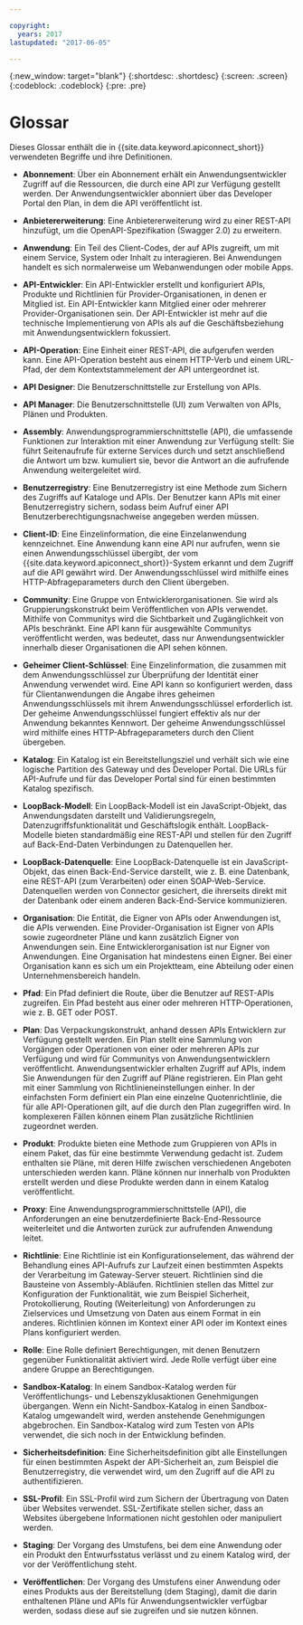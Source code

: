 ```yaml
---

copyright:
  years: 2017
lastupdated: "2017-06-05"

---
```


{:new_window: target="blank"}
{:shortdesc: .shortdesc}
{:screen: .screen}
{:codeblock: .codeblock}
{:pre: .pre}

# Glossar

Dieses Glossar enthält die in {{site.data.keyword.apiconnect_short}} verwendeten Begriffe und ihre Definitionen.

- **Abonnement**: Über ein Abonnement erhält ein Anwendungsentwickler Zugriff auf die Ressourcen, die durch eine API zur Verfügung gestellt werden. Der Anwendungsentwickler abonniert über das Developer Portal den Plan, in dem die API veröffentlicht ist.

- **Anbietererweiterung**: Eine Anbietererweiterung wird zu einer REST-API hinzufügt, um die OpenAPI-Spezifikation (Swagger 2.0) zu erweitern.

- **Anwendung**: Ein Teil des Client-Codes, der auf APIs zugreift, um mit einem Service, System oder Inhalt zu interagieren. Bei Anwendungen handelt es sich normalerweise um Webanwendungen oder mobile Apps.

- **API-Entwickler**: Ein API-Entwickler erstellt und konfiguriert APIs, Produkte und Richtlinien für Provider-Organisationen, in denen er Mitglied ist. Ein API-Entwickler kann Mitglied einer oder mehrerer Provider-Organisationen sein. Der API-Entwickler ist mehr auf die technische Implementierung von APIs als auf die Geschäftsbeziehung mit Anwendungsentwicklern fokussiert.

- **API-Operation**: Eine Einheit einer REST-API, die aufgerufen werden kann. Eine API-Operation  besteht aus einem HTTP-Verb und einem URL-Pfad, der dem Kontextstammelement der API untergeordnet ist. 

- **API Designer**: Die Benutzerschnittstelle zur Erstellung von APIs.

- **API Manager**: Die Benutzerschnittstelle (UI) zum Verwalten von APIs, Plänen und Produkten.

- **Assembly**: Anwendungsprogrammierschnittstelle (API), die umfassende Funktionen zur Interaktion mit einer Anwendung zur Verfügung stellt: Sie führt Seitenaufrufe für externe Services durch und setzt anschließend die Antwort um bzw. kumuliert sie, bevor die Antwort an die aufrufende Anwendung weitergeleitet wird.

- **Benutzerregistry**: Eine Benutzerregistry ist eine Methode zum Sichern des Zugriffs auf Kataloge und APIs. Der Benutzer kann APIs mit einer Benutzerregistry sichern, sodass beim Aufruf einer API Benutzerberechtigungsnachweise angegeben werden müssen.

- **Client-ID**: Eine Einzelinformation, die eine Einzelanwendung kennzeichnet. Eine Anwendung kann eine API nur aufrufen, wenn sie einen Anwendungsschlüssel übergibt, der vom {{site.data.keyword.apiconnect_short}}-System erkannt und dem Zugriff auf die API gewährt wird. Der Anwendungsschlüssel wird mithilfe eines HTTP-Abfrageparameters durch den Client übergeben.

- **Community**: Eine Gruppe von Entwicklerorganisationen. Sie wird als Gruppierungskonstrukt beim Veröffentlichen von APIs verwendet. Mithilfe von Communitys wird die Sichtbarkeit und Zugänglichkeit von APIs beschränkt. Eine API kann für ausgewählte Communitys veröffentlicht werden, was bedeutet, dass nur Anwendungsentwickler innerhalb dieser Organisationen die API sehen können.

- **Geheimer Client-Schlüssel**: Eine Einzelinformation, die zusammen mit dem Anwendungsschlüssel zur Überprüfung der Identität einer Anwendung verwendet wird. Eine API kann so konfiguriert werden, dass für Clientanwendungen die Angabe ihres geheimen Anwendungsschlüssels mit ihrem Anwendungsschlüssel erforderlich ist. Der geheime Anwendungsschlüssel fungiert effektiv als nur der Anwendung bekanntes Kennwort. Der geheime Anwendungsschlüssel wird mithilfe eines HTTP-Abfrageparameters durch den Client übergeben.

- **Katalog**: Ein Katalog ist ein Bereitstellungsziel und verhält sich wie eine logische Partition des Gateway und des Developer Portal. Die URLs für API-Aufrufe und für das Developer Portal sind für einen bestimmten Katalog spezifisch.

- **LoopBack-Modell**: Ein LoopBack-Modell ist ein JavaScript-Objekt, das Anwendungsdaten darstellt und Validierungsregeln, Datenzugriffsfunktionalität und Geschäftslogik enthält. LoopBack-Modelle bieten standardmäßig eine REST-API und stellen für den Zugriff auf Back-End-Daten Verbindungen zu Datenquellen her.

- **LoopBack-Datenquelle**: Eine LoopBack-Datenquelle ist ein JavaScript-Objekt, das einen Back-End-Service darstellt, wie z. B. eine Datenbank, eine REST-API (zum Verarbeiten) oder einen SOAP-Web-Service. Datenquellen werden von Connector gesichert, die ihrerseits direkt mit der Datenbank oder einem anderen Back-End-Service kommunizieren.

- **Organisation**: Die Entität, die Eigner von APIs oder Anwendungen ist, die APIs verwenden. Eine Provider-Organisation ist Eigner von APIs sowie zugeordneter Pläne und kann zusätzlich Eigner von Anwendungen sein. Eine Entwicklerorganisation ist nur Eigner von Anwendungen. Eine Organisation hat mindestens einen Eigner. Bei einer Organisation kann es sich um ein Projektteam, eine Abteilung oder einen Unternehmensbereich handeln.

- **Pfad**: Ein Pfad definiert die Route, über die Benutzer auf REST-APIs zugreifen. Ein Pfad besteht aus einer oder mehreren HTTP-Operationen, wie z. B. GET oder POST. 

- **Plan**: Das Verpackungskonstrukt, anhand dessen APIs Entwicklern zur Verfügung gestellt werden. Ein Plan stellt eine Sammlung von Vorgängen oder Operationen von einer oder mehreren APIs zur Verfügung und wird für Communitys von Anwendungsentwicklern veröffentlicht. Anwendungsentwickler erhalten Zugriff auf APIs, indem Sie Anwendungen für den Zugriff auf Pläne registrieren. Ein Plan geht mit einer Sammlung von Richtlinieneinstellungen einher. In der einfachsten Form definiert ein Plan eine einzelne Quotenrichtlinie, die für alle API-Operationen gilt, auf die durch den Plan zugegriffen wird. In komplexeren Fällen können einem Plan zusätzliche Richtlinien zugeordnet werden.

- **Produkt**: Produkte bieten eine Methode zum Gruppieren von APIs in einem Paket, das für eine bestimmte Verwendung gedacht ist. Zudem enthalten sie Pläne, mit deren Hilfe zwischen verschiedenen Angeboten unterschieden werden kann. Pläne können nur innerhalb von Produkten erstellt werden und diese Produkte werden dann in einem Katalog veröffentlicht.

- **Proxy**: Eine Anwendungsprogrammierschnittstelle (API), die Anforderungen an eine benutzerdefinierte Back-End-Ressource weiterleitet und die Antworten zurück zur aufrufenden Anwendung leitet.

- **Richtlinie**: Eine Richtlinie ist ein Konfigurationselement, das während der Behandlung eines API-Aufrufs zur Laufzeit einen bestimmten Aspekts der Verarbeitung im Gateway-Server steuert. Richtlinien sind die Bausteine von Assembly-Abläufen. Richtlinien stellen das Mittel zur Konfiguration der Funktionalität, wie zum Beispiel Sicherheit, Protokollierung, Routing (Weiterleitung) von Anforderungen zu Zielservices und Umsetzung von Daten aus einem Format in ein anderes. Richtlinien können im Kontext einer API oder im Kontext eines Plans konfiguriert werden.

- **Rolle**: Eine Rolle definiert Berechtigungen, mit denen Benutzern gegenüber Funktionalität aktiviert wird. Jede Rolle verfügt über eine andere Gruppe an Berechtigungen.

- **Sandbox-Katalog**: In einem Sandbox-Katalog werden für Veröffentlichungs- und Lebenszyklusaktionen Genehmigungen übergangen. Wenn ein Nicht-Sandbox-Katalog in einen Sandbox-Katalog umgewandelt wird, werden anstehende Genehmigungen abgebrochen. Ein Sandbox-Katalog wird zum Testen von APIs verwendet, die sich noch in der Entwicklung befinden.

- **Sicherheitsdefinition**: Eine Sicherheitsdefinition gibt alle Einstellungen für einen bestimmten Aspekt der API-Sicherheit an, zum Beispiel die Benutzerregistry, die verwendet wird, um den Zugriff auf die API zu authentifizieren.

- **SSL-Profil**: Ein SSL-Profil wird zum Sichern der Übertragung von Daten über Websites verwendet. SSL-Zertifikate stellen sicher, dass an Websites übergebene Informationen nicht gestohlen oder manipuliert werden.

- **Staging**: Der Vorgang des Umstufens, bei dem eine Anwendung oder ein Produkt den Entwurfsstatus verlässt und zu einem Katalog wird, der vor der Veröffentlichung steht.

- **Veröffentlichen**: Der Vorgang des Umstufens einer Anwendung oder eines Produkts aus der Bereitstellung (dem Staging), damit die darin enthaltenen Pläne und APIs für Anwendungsentwickler verfügbar werden, sodass diese auf sie zugreifen und sie nutzen können.
